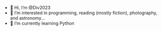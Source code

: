 - 👋 Hi, I’m @Div2023
- 👀 I’m interested in programming, reading (mostly fiction), photography, and astronomy...
- 🌱 I’m currently learning Python
